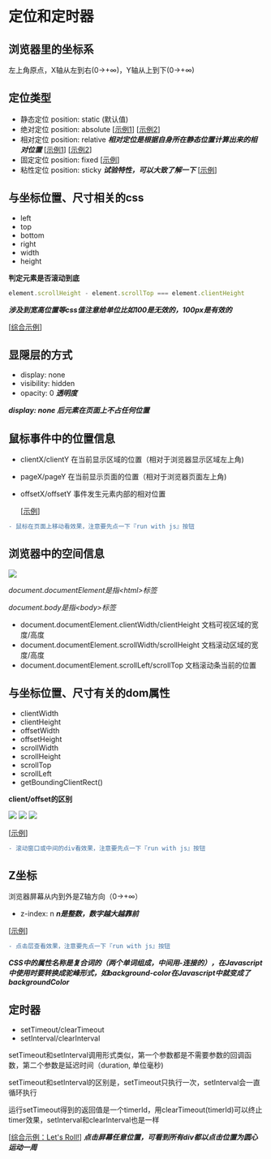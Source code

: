 # 定位和定时器

## 浏览器里的坐标系

左上角原点，X轴从左到右(0->+∞)，Y轴从上到下(0->+∞)

## 定位类型

* 静态定位 position: static (默认值)
* 绝对定位 position: absolute [[示例1](http://jsbin.com/hevano/1/edit?html,css,output)] [[示例2](http://jsbin.com/yarixed/1/edit?html,css,output)]
* 相对定位 position: relative ***相对定位是根据自身所在静态位置计算出来的相对位置*** [[示例1](http://jsbin.com/xotije/1/edit?html,css,output)] [[示例2](http://jsbin.com/yonuluf/edit?html,css,output)]
* 固定定位 position: fixed [[示例](http://jsbin.com/noxinak/1/edit?html,css,output)]
* 粘性定位 position: sticky ***试验特性，可以大致了解一下*** [[示例](http://jsbin.com/besadaj/edit?html,css,output)]

## 与坐标位置、尺寸相关的css

* left
* top
* bottom
* right
* width
* height

**判定元素是否滚动到底**

```js
element.scrollHeight - element.scrollTop === element.clientHeight
```

***涉及到宽高位置等css值注意给单位比如100是无效的，100px是有效的***

[[综合示例](http://jsbin.com/boluzuj/8/edit?html,css,output)]

## 显隠层的方式

* display: none
* visibility: hidden
* opacity: 0 ***透明度***

***display: none 后元素在页面上不占任何位置***

## 鼠标事件中的位置信息

* clientX/clientY 在当前显示区域的位置（相对于浏览器显示区域左上角)
* pageX/pageY 在当前显示页面的位置（相对于浏览器页面左上角)
* offsetX/offsetY 事件发生元素内部的相对位置

  [[示例](http://jsbin.com/vofanet/7/edit?html,css,js,output)]

```diff
- 鼠标在页面上移动看效果，注意要先点一下『run with js』按钮
```

## 浏览器中的空间信息
![](https://tva1.sinaimg.cn/large/006tNc79gy1fhzl9em9nvj30h30nstaz.jpg)

*document.documentElement是指&lt;html&gt;标签*

*document.body是指&lt;body&gt;标签*

* document.documentElement.clientWidth/clientHeight 文档可视区域的宽度/高度
* document.documentElement.scrollWidth/scrollHeight 文档滚动区域的宽度/高度
* document.documentElement.scrollLeft/scrollTop 文档滚动条当前的位置

## 与坐标位置、尺寸有关的dom属性

- clientWidth
- clientHeight
- offsetWidth
- offsetHeight
- scrollWidth
- scrollHeight
- scrollTop
- scrollLeft
- getBoundingClientRect()

**client/offset的区别**

![](https://developer.mozilla.org/@api/deki/files/185/=Dimensions-client.png)
![](https://developer.mozilla.org/@api/deki/files/186/=Dimensions-offset.png)
![](https://developer.mozilla.org/@api/deki/files/840/=ScrollHeight.png)

[[示例](http://jsbin.com/faregeg/17/edit?html,css,js,output)]
```diff
- 滚动窗口或中间的div看效果，注意要先点一下『run with js』按钮
```

## Z坐标
浏览器屏幕从内到外是Z轴方向（0->+∞）

* z-index: n ***n是整数，数字越大越靠前***

[[示例](http://jsbin.com/muyewic/4/edit?html,css,js,output)]

```diff
- 点击层查看效果，注意要先点一下『run with js』按钮
```

***CSS中的属性名称是复合词的（两个单词组成，中间用-连接的），在Javascript中使用时要转换成驼峰形式，如background-color在Javascript中就变成了backgroundColor***

## 定时器

* setTimeout/clearTimeout
* setInterval/clearInterval

setTimeout和setInterval调用形式类似，第一个参数都是不需要参数的回调函数，第二个参数是延迟时间（duration, 单位毫秒)

setTimeout和setInterval的区别是，setTimeout只执行一次，setInterval会一直循环执行

运行setTimeout得到的返回值是一个timerId，用clearTimeout(timerId)可以终止timer效果，setInterval和clearInterval也是一样

[[综合示例：Let's Roll!](./circle.html)] ***点击屏幕任意位置，可看到所有div都以点击位置为圆心运动一周***


